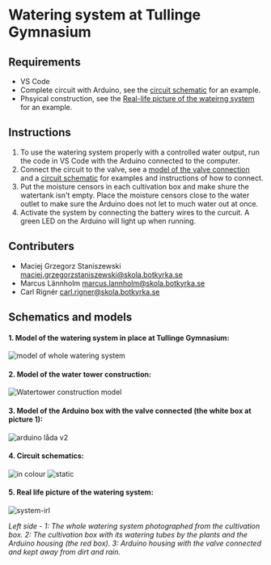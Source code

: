 # Watering system at Tullinge Gymnasium

## Requirements
* VS Code
* Complete circuit with Arduino, see the [circuit schematic](https://github.com/tullinge/watering-system/blob/master/README.md#4-circuit-schematic) for an example.
* Phsyical construction, see the [Real-life picture of the wateirng system](https://github.com/tullinge/watering-system/blob/master/README.md#5-real-life-picture-of-the-watering-system) for an example.

## Instructions
1. To use the watering system properly with a controlled water output, run the code in VS Code with the Arduino connected to the computer.
2. Connect the circuit to the valve, see a [model of the valve connection](https://github.com/tullinge/watering-system/blob/master/README.md#3-model-of-the-arduino-box-with-the-valve-connected-the-white-box-at-picture-1) and a [circuit schematic](https://github.com/tullinge/watering-system/blob/master/README.md#4-circuit-schematic) for examples and instructions of how to connect.
3. Put the moisture censors in each cultivation box and make shure the watertank isn't empty. Place the moisture censors close to the water outlet to make sure the Arduino does not let to much water out at once.
4. Activate the system by connecting the battery wires to the curcuit. A green LED on the Arduino will light up when running.

## Contributers
* Maciej Grzegorz Staniszewski maciej.grzegorzstaniszewski@skola.botkyrka.se
* Marcus Lännholm marcus.lannholm@skola.botkyrka.se
* Carl Rignér carl.rigner@skola.botkyrka.se

## Schematics and models
#### 1. Model of the watering system in place at Tullinge Gymnasium:
![model of whole watering system](https://user-images.githubusercontent.com/62376944/80419396-5eeb9680-88d9-11ea-9179-14effc18067e.jpg)

#### 2. Model of the water tower construction:
![Watertower construction model](https://user-images.githubusercontent.com/62376944/80419428-6e6adf80-88d9-11ea-9922-7097ab1123a0.jpg)

#### 3. Model of the Arduino box with the valve connected (the white box at picture 1):
![arduino låda v2](https://user-images.githubusercontent.com/62376944/80630658-d85bc400-8a54-11ea-8709-cd1887b3dcff.jpg)

#### 4. Circuit schematics:
![in colour](https://user-images.githubusercontent.com/62376944/83003088-1e815480-a00e-11ea-976c-afcb84f56610.png)
![static](https://user-images.githubusercontent.com/62376944/83003117-280abc80-a00e-11ea-9b49-49982453823e.png)

#### 5. Real life picture of the watering system:
![system-irl](https://user-images.githubusercontent.com/62376944/83065615-118f5000-a064-11ea-83b4-c901695746da.jpg)

_Left side - 1: The whole watering system photographed from the cultivation box. 2: The cultivation box with its watering tubes by the plants and the Arduino housing (the red box). 3: Arduino housing with the valve connected and kept away from dirt and rain._
